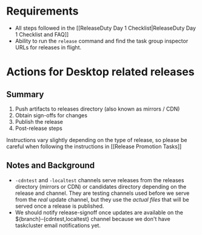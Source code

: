 

# Requirements

* All steps followed in the [[ReleaseDuty Day 1 Checklist|ReleaseDuty Day 1 Checklist and FAQ]]
* Ability to run the `release` command and find the task group inspector URLs for releases in flight.

# Actions for Desktop related releases

## Summary

1. Push artifacts to releases directory (also known as mirrors / CDN)
2. Obtain sign-offs for changes
3. Publish the release
4. Post-release steps

Instructions vary slightly depending on the type of release, so please be careful when following the instructions in [[Release Promotion Tasks]]

## Notes and Background

* `-cdntest` and `-localtest` channels serve releases from the releases directory (mirrors or CDN) or candidates directory depending on the release and channel. They are testing channels used before we serve from the _real_ update channel, but they use the _actual files_ that will be served once a release is published.
* We should notify release-signoff once updates are available on the ${branch}-{cdntest,localtest} channel because we don't have taskcluster email notifications yet.
